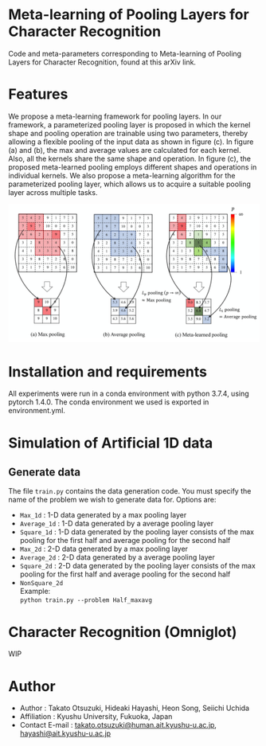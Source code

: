 # Meta-learning of Pooling Layers for Character Recognition

Code and meta-parameters corresponding to Meta-learning of Pooling Layers for Character Recognition, found at this arXiv link.
 
# Features
 
We propose a meta-learning framework for pooling layers. In our framework, a parameterized pooling layer is proposed in which the kernel shape and pooling operation are trainable using two parameters, thereby allowing a flexible pooling of the input data as shown in figure (c). 
In figure (a) and (b), the max and average values are calculated for each kernel. Also, all the kernels share the same shape and operation. 
In figure (c), the proposed meta-learned pooling employs different shapes and operations in individual kernels. 
We also propose a meta-learning algorithm for the parameterized pooling layer, which allows us to acquire a suitable pooling layer across multiple tasks. 

<div align="center">
<img src=./figures/PoolingComparison.png alt="属性" title="タイトル">
</div>

<!-- <img src=./figures/figure2-7.jpg width="460px"> -->
 
# Installation and requirements
 
All experiments were run in a conda environment with python 3.7.4, using pytorch 1.4.0. The conda environment we used is exported in environment.yml.
 
# Simulation of Artificial 1D data
## Generate data
The file ```train.py``` contains the data generation code. You must specify the name of the problem we wish to generate data for. Options are:

* ```Max_1d``` : 1-D data generated by a max pooling layer
* ```Average_1d``` : 1-D data generated by a average pooling layer
* ```Square_1d``` : 1-D data generated by the pooling layer consists of the max pooling for the first half and average pooling for the second half
* ```Max_2d``` : 2-D data generated by a max pooling layer
* ```Average_2d``` : 2-D data generated by a average pooling layer
* ```Square_2d``` : 2-D data generated by the pooling layer consists of the max pooling for the first half and average pooling for the second half
* ```NonSquare_2d```  
  Example:  
```python train.py --problem Half_maxavg```
 
# Character Recognition (Omniglot)
 
WIP
 
# Author 
* Author : Takato Otsuzuki, Hideaki Hayashi, Heon Song, Seiichi Uchida
* Affiliation : Kyushu University, Fukuoka, Japan
* Contact E-mail : takato.otsuzuki@human.ait.kyushu-u.ac.jp, hayashi@ait.kyushu-u.ac.jp
